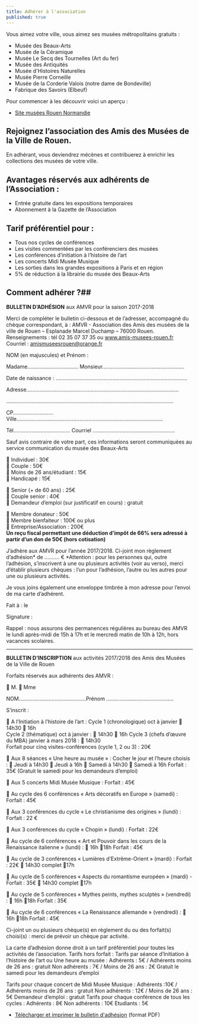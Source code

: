 ```yaml
---
title: Adhérer à l'association
published: true
---
```


Vous aimez votre ville, vous aimez ses musées métropolitains gratuits :

 - Musée des Beaux-Arts
 - Musée de la Céramique
 - Musée Le Secq des Tournelles (Art du fer)
 - Musée des Antiquités
 - Musée d'Histoires Naturelles  
 - Musée Pierre Corneille
 - Musée de la Corderie Valois (notre dame de Bondeville)
 - Fabrique des Savoirs (Elbeuf)  
 
 Pour commencer à les découvrir voici un aperçu :  
 - [Site musées Rouen Normandie](http://musees-rouen-normandie.fr/fr)


## Rejoignez l’association des Amis des Musées de la Ville de Rouen.

En adhérant, vous deviendrez mécènes et contribuerez à enrichir les collections des musées de votre ville.

## Avantages réservés aux adhérents de l’Association :

  - Entrée gratuite dans les expositions temporaires
  - Abonnement à la Gazette de l’Association

## Tarif préférentiel pour :

 - Tous nos cycles de conférences
 - Les visites commentées par les conférenciers des musées
 - Les conférences d’initiation à l’histoire de l’art
 - Les concerts Midi Musée Musique
 - Les sorties dans les grandes expositions à Paris et en région
 - 5% de réduction à la librairie du musée des Beaux-Arts

## Comment adhérer ?##



**BULLETIN D’ADHÉSION**
aux AMVR pour la saison  2017-2018

Merci de compléter le bulletin ci-dessous et de l’adresser, accompagné du chèque correspondant, à : AMVR - Association des Amis des musées de la ville de Rouen – Esplanade Marcel Duchamp – 76000 Rouen.
Renseignements : tél 02 35 07 37 35  ou www.amis-musees-rouen.fr
Courriel : amismuseesrouen@orange.fr

NOM (en majuscules) et Prénom :

Madame……………………………. Monsieur……………………………………………….

Date de naissance : …………………………………………………………………………….

Adresse…………………………………………………………………………………………

………………………………………………………………………………………………….

CP……………………… Ville…...............................................................................................

Tél………………………………..
Courriel ……………………………………………….

Sauf avis contraire de votre part, ces informations seront communiquées au service communication du musée des Beaux-Arts


 Individuel : 30€  
 Couple : 50€  
 Moins de 26 ans/étudiant : 15€  
 Handicapé : 15€  

 Senior (+ de 60 ans) : 25€  
 Couple senior : 40€  
  Demandeur d’emploi (sur justificatif en cours) : gratuit       

 Membre donateur : 50€  
 Membre bienfaiteur : 100€ ou plus  
 Entreprise/Association : 200€  
**Un reçu fiscal permettant une déduction d’impôt de 66% sera adressé à partir d’un don de 50€ (hors cotisation)**

J’adhère aux AMVR pour l’année 2017/2018.
Ci-joint mon règlement d’adhésion* de  ………. €
*Attention : pour les personnes qui, outre l’adhésion, s’inscrivent à une ou plusieurs activités (voir au verso), merci d’établir plusieurs chèques : l’un pour l’adhésion, l’autre ou les autres pour une ou plusieurs activités.

Je vous joins également une enveloppe timbrée à mon adresse pour l’envoi de ma carte d’adhérent.

Fait à :                                         le

Signature :

Rappel : nous assurons des permanences régulières au bureau des AMVR le lundi après-midi de 15h à 17h et le mercredi matin de 10h à 12h, hors vacances scolaires.  

---  





**BULLETIN D’INSCRIPTION**
aux activités 2017/2018 des Amis des Musées de la Ville de Rouen

Forfaits réservés aux adhérents des AMVR :

 M.                     Mme

NOM………………………………………Prénom ………………………………………

S’inscrit :

 A l’Initiation à l’histoire de l’art :
 Cycle 1 (chronologique)  oct à janvier   14h30      16h      
 Cycle 2 (thématique) oct à janvier :    14h30    16h
 Cycle 3 (chefs d’œuvre du MBA) janvier à mars 2018 :   14h30      
Forfait pour cinq visites-conférences (cycle 1, 2 ou 3) : 20€

 Aux 8 séances « Une heure au musée » :
Cocher le jour et l’heure choisis :
         Jeudi à 14h30                    Jeudi à 16h
         Samedi à 14h30                Samedi à 16h
Forfait : 35€ (Gratuit le samedi pour les demandeurs d’emploi)

 Aux 5 concerts Midi Musée Musique :    Forfait : 45€

 Au cycle des 6 conférences « Arts décoratifs en Europe » (samedi) : Forfait : 45€

 Aux 3 conférences du cycle « Le christianisme des origines » (lundi) : Forfait : 22 €

 Aux 3 conférences du cycle « Chopin » (lundi) : Forfait : 22€

 Au cycle de 6 conférences « Art et Pouvoir dans les cours de la Renaissance italienne » (lundi) :  16h           18h     Forfait : 45€

 Au cycle de 3 conférences « Lumières d’Extrême-Orient » (mardi) : Forfait : 22€
																	 14h30 complet  17h

 Au cycle de 5 conférences « Aspects du romantisme européen » (mardi) -  Forfait : 35€
																	 14h30 complet  17h

 Au cycle de 5 conférences « Mythes peints, mythes sculptés » (vendredi) :
                                                                      16h           18h     Forfait : 35€
                                                                     
  Au cycle de 6 conférences « La Renaissance allemande » (vendredi) :
                                                                      16h           18h     Forfait : 45€    

Ci-joint un ou plusieurs chèque(s) en règlement du ou des forfait(s) choisi(s) : merci de prévoir un chèque par activité.

La carte d’adhésion donne droit à un tarif préférentiel pour toutes les activités de l’association.
Tarifs hors forfait :
Tarifs par séance d’Initiation à l’histoire de l’art ou Une heure au musée :
Adhérents : 5€    /  Adhérents moins de 26 ans : gratuit
Non adhérents : 7€  / Moins de 26 ans : 2€
Gratuit le samedi pour les demandeurs d’emploi

Tarifs pour chaque concert de Midi Musée Musique :
Adhérents :10€  /  Adhérents moins de 26 ans : gratuit
Non adhérents : 12€ / Moins de 26 ans : 5€
Demandeur d’emploi : gratuit
Tarifs pour chaque conférence de tous les cycles :
Adhérents : 8€  Non adhérents : 10€   Etudiants : 5€

 - [Télécharger et imprimer le bulletin d'adhésion](/fichiers/adhesion-2017-2018.pdf) (format PDF)
